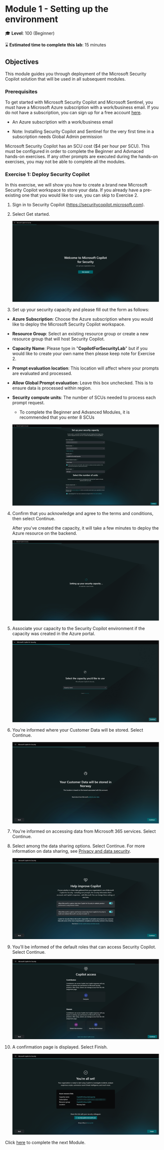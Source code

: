 # Module 1 - Setting up the environment

🎓 **Level**: 100 (Beginner)

⌛ **Estimated time to complete this lab**: 15 minutes

## Objectives

This module guides you through deployment of the Microsoft Security Copilot solution that will be used in all subsequent modules.

### Prerequisites

To get started with Microsoft Security Copilot and Microsoft Sentinel, you must have a Microsoft Azure subscription with a work/business email. If you do not have a subscription, you can sign up for a free account [here](https://azure.microsoft.com/en/free).

- An Azure subscription with a work/business email
<!---- Permissions to create a resource group in your Azure subscription--->
- Note: Installing Security Copilot and Sentinel for the very first time in a subscription needs Global Admin permission

Microsoft Security Copilot has an SCU cost ($4 per hour per SCU). This must be configured in order to complete the Beginner and Advnaced hands-on exercises. If any other prompts are executed during the hands-on exercises, you may not be able to complete all the modules.

<!---Microsoft Sentinel provides a "trial mode" where data ingestion up to 10GB/day is free for the first 31 days when first added to a workspace. Sentinel will prompt that it is in trial mode once installed.--->

### Exercise 1: Deploy Security Copilot 

In this exercise, we will show you how to create a brand new Microsoft Security Copilot workspace to store your data. If you already have a pre-existing one that you would like to use, you can skip to Exercise 2.

1. Sign in to Security Copilot (https://securitycopilot.microsoft.com).

2. Select Get started.

   ![get-started](../Images/get-started.png)

3. Set up your security capacity and please fill out the form as follows:
- **Azure Subscription**: Choose the Azure subscription where you would like to deploy the Microsoft Security Copilot workspace.
- **Resource Group**: Select an existing resource group or create a new resource group that will host Security Copilot.
- **Capacity Name**: Please type in "**CopilotForSecurityLab**" but if you would like to create your own name then please keep note for Exercise 2.
- **Prompt evaluation location**: This location will affect where your prompts are evaluated and processed.
- **Allow Global Prompt evaluation**: Leave this box unchecked. This is to ensure data is processed within region.
- **Security compute units**: The number of SCUs needed to process each prompt request.
  - To complete the Beginner and Advanced Modules, it is recommended that you enter 8 SCUs
  <!--- To complete the Beginner, Advanced and Additional Modules, it is recommended that you enter 15 SCUs 
  - If you have already completed the Beginner & Advanced Modules and returning to complete the Additional Modules only, it is recommended that you enter 8 SCUs --->

   ![set-up-capacity](../Images/set-up-capacity.png)

4. Confirm that you acknowledge and agree to the terms and conditions, then select Continue.

   After you've created the capacity, it will take a few minutes to deploy the Azure resource on the backend.

   ![setting-up-capacity](../Images/setting-up-capacity.png)

5. Associate your capacity to the Security Copilot environment if the capacity was created in the Azure portal.

   ![select-capacity](../Images/select-capacity.png)

6. You're informed where your Customer Data will be stored. Select Continue.

   ![customer-data-stored](../Images/customer-data-stored.png)

7. You're informed on accessing data from Microsoft 365 services. Select Continue.

8. Select among the data sharing options. Select Continue. For more information on data sharing, see [Privacy and data security](https://learn.microsoft.com/en-us/copilot/security/privacy-data-security).

   ![data-sharing-options](../Images/data-sharing-options.png)

9. You'll be informed of the default roles that can access Security Copilot. Select Continue.

    ![copilot-access](../Images/copilot-access.png)

10. A confirmation page is displayed. Select Finish.

    ![all-set](../Images/all-set.png)

<!---1. Click the "Deploy to Azure" button below.

   [![Deploy to Azure](https://aka.ms/deploytoazurebutton)](https://portal.azure.com/#create/Microsoft.Template/uri/https%3A%2F%2Fraw.githubusercontent.com%2Fjmf321%2FCfS-Hands-On-Training%2Fmain%2FModules%2FCfSSCUTemplate.json)

2. When the new browser window opens, you should be redirected to the Azure portal. Please fill out the form as follows:
   - **Subscription**: Choose the Azure subscription where you would like to deploy the Microsoft Security Copilot workspace.
   - **Resource Group**: Select an existing resource group or create a new resource group (recommended) that will host Security Copilot.
   - **Capacity Name**: This will be hardcoded as "CopliotForSecurityTrainingLab"
   - **Location**: This location will affect where your prompts are evaluated and processed.
   - **Number of Units**: The number of SCUs needed to process each prompt request.

   ![deployment](../Images/CSUDeployment.png)

   Click **Review + create** and then **Create** after the validation completes. The creation takes a few seconds.--->

<!--- ### Exercise 2: Deploy the SCU Timer Logic App 

In this exercise, we will show you how to create a Logic App which will delete the SCU Microsoft Security Copilot resource after 3 hours to ensure that there are no additional charges once the exercises are completed.

If you could not complete the lab previously and are returning to resume, then go to the Logic App and run manually. Please [click here](../Modules/ResumeLab.md) for the steps to manually run the Logic App.

1. Click the "Deploy to Azure" button below.

      [![Deploy to Azure](https://aka.ms/deploytoazurebutton)](https://aka.ms/SCUTimerLogicApp)

3. When the new browser window opens, you should be redirected to the Azure portal. Please fill out the form as follows:
   - **Subscription**: Select the same Azure subscription from Exercise 1
   - **Resource Group**: Select the same resource group from Exercise 1
   - **Region**: This will be selected automatically based on the resource group
   - **Capacity Name**: This will default to "CopilotForSecurityLab". If you changed the name in Exercise 1 then please make sure the name is the same.

   ![LogicApp](../Images/LogicAppDeployment.png)
  
   Click **Review + create** and then **Create** after the validation completes. The creation takes a few seconds.
   
4. You will be redirected to the the Microsoft Template Overview page. After a few seconds you will find 2 resources loaded which can be found in the Deployment details section as in the screenshot below. Please click on the Logic App resource (named SCUDelete in the screenshot).

   ![TemplateOverview](../Images/TemplateOverview.png)

5. Click on "Logic app designer" nested under Development Tools located in the sidebar and then click on "Delete a resource". All the parameters will open on the right hand side of the screen.
6. Click on "Change connection"

   ![LogicAppOverview](../Images/LogicAppOverview.png)

7. Click the "Add new" button
8. Make sure "OAuth" is selected in the Authentication drop down list and  the tenant which is hosting the subscription from exercise 1 ("Default Directory" in the example screenshot)  is selected in the Tenant ID drop down list. Finally click the blue "Sign in" button.

   ![createConnection](../Images/createConnection.png)

9. In the popup window select the current logged in user to authenticate into the Azure Resource Manager
10. Click the "X" located in the Subscription field and select the same subscription from Exercise 1
11. Click the "X" located in the Resource Group field and select the same Resource Group from Exercise 1
12. Click "Save" located at the top of the screen

    ![saveLogicApp](../Images/saveLogicApp.png)

13. Click on "Overview" and then click "Enable" which is located at the top of the screen --->

Click [here](Modules/Module-2-Script-analysis.md) to complete the next Module.
